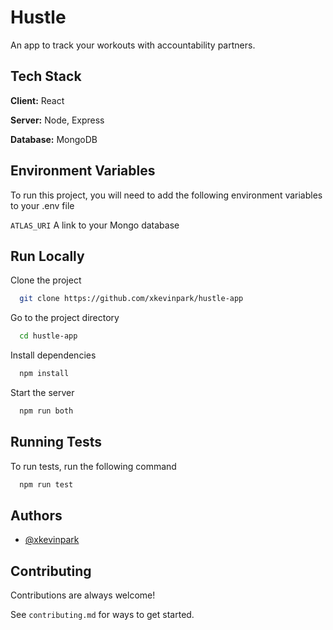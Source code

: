 
# Hustle

An app to track your workouts with accountability partners.


## Tech Stack

**Client:** React

**Server:** Node, Express

**Database:** MongoDB

  
## Environment Variables

To run this project, you will need to add the following environment variables to your .env file

`ATLAS_URI` A link to your Mongo database

  
## Run Locally

Clone the project

```bash
  git clone https://github.com/xkevinpark/hustle-app
```

Go to the project directory

```bash
  cd hustle-app
```

Install dependencies

```bash
  npm install
```

Start the server

```bash
  npm run both
```

  
## Running Tests

To run tests, run the following command

```bash
  npm run test
```

  
## Authors

- [@xkevinpark](https://github.com/xkevinpark)  


## Contributing

Contributions are always welcome!

See `contributing.md` for ways to get started.


  
